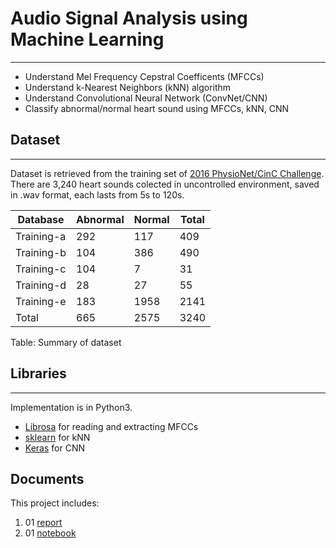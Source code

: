 # Audio Signal Analysis using Machine Learning
----
* Understand Mel Frequency Cepstral Coefficents (MFCCs)
* Understand k-Nearest Neighbors (kNN) algorithm
* Understand Convolutional Neural Network (ConvNet/CNN)
* Classify abnormal/normal heart sound using MFCCs, kNN, CNN

## Dataset
----
Dataset is retrieved from the training set of [2016 PhysioNet/CinC Challenge](https://physionet.org/pn3/challenge/2016/ "Dataset"). There are 3,240 heart sounds colected in uncontrolled environment, saved in .wav format, each lasts from 5s to 120s. 

| Database | Abnormal | Normal | Total |
| --- | --- | --- | --- |
| Training-a | 292 | 117 | 409 |
| Training-b | 104 | 386 | 490 |
| Training-c | 104 | 7 | 31 |
| Training-d | 28 | 27 | 55 |
| Training-e | 183 | 1958 | 2141 |
| Total | 665 | 2575 | 3240 |
Table: Summary of dataset

## Libraries
---
Implementation is in Python3.
* [Librosa](http://librosa.github.io/ "Librosa") for reading and extracting MFCCs
* [sklearn](https://scikit-learn.org/stable/modules/generated/sklearn.neighbors.KNeighborsClassifier.html "kNN") for kNN
* [Keras](https://keras.io/ "Keras") for CNN

## Documents
This project includes:
   1. 01 [report](https://gitlab.com/fahim17/audio-data-analysis/blob/56aeb877b6b6452f417afaa3f171694ea4b6ca84/report.pdf "report")
   2. 01 [notebook](https://gitlab.com/fahim17/audio-data-analysis/blob/56aeb877b6b6452f417afaa3f171694ea4b6ca84/all-analysis.ipynb "notebook")
